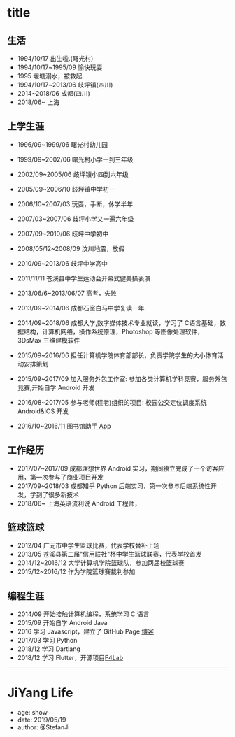 # title

## 生活

* 1994/10/17 出生啦.(曙光村)
* 1994/10/17~1995/09 愉快玩耍
* 1995 堰塘溺水，被救起
* 1994/10/17~2013/06 歧坪镇(四川)
* 2014~2018/06 成都(四川)
* 2018/06~ 上海

## 上学生涯

* 1996/09~1999/06 曙光村幼儿园

* 1999/09~2002/06 曙光村小学一到三年级
* 2002/09~2005/06 歧坪镇小四到六年级
* 2005/09~2006/10 歧坪镇中学初一
* 2006/10~2007/03 玩耍，手断，休学半年
* 2007/03~2007/06 歧坪小学又一遍六年级
* 2007/09~2010/06 歧坪中学初中
* 2008/05/12~2008/09 汶川地震，放假
* 2010/09~2013/06 歧坪中学高中
* 2011/11/11 苍溪县中学生运动会开幕式健美操表演
* 2013/06/6~2013/06/07 高考，失败
* 2013/09~2014/06 成都石室白马中学复读一年
* 2014/09~2018/06 成都大学,数字媒体技术专业就读，学习了 C语言基础，数据结构，计算机网络，操作系统原理，Photoshop 等图像处理软件， 3DsMax 三维建模软件
* 2015/09~2016/06 担任计算机学院体育部部长，负责学院学生的大小体育活动安排策划
* 2015/09~2017/09 加入服务外包工作室: 参加各类计算机学科竞赛，服务外包竞赛,开始自学 Android 开发
* 2016/08~2017/05 参与老师(程老)组织的项目: 校园公交定位调度系统 Android&IOS 开发
* 2016/10~2016/11 [图书馆助手 App](https://stefanji.github.io/cdu-kits)

## 工作经历

* 2017/07~2017/09 成都理想世界 Android 实习，期间独立完成了一个访客应用，第一次参与了商业项目开发
* 2017/09~2018/03 成都知乎 Python 后端实习，第一次参与后端系统性开发，学到了很多新技术
* 2018/06~ 上海英语流利说 Android 工程师，

## 篮球篮球

* 2012/04 广元市中学生篮球比赛，代表学校替补上场 
* 2013/05 苍溪县第二届"信用联社"杯中学生篮球联赛，代表学校首发
* 2014/12~2016/12 大学计算机学院篮球队，参加两届校篮球赛
* 2015/12~2016/12 作为学院篮球赛裁判参加

## 编程生涯

* 2014/09 开始接触计算机编程，系统学习 C 语言
* 2015/09 开始自学 Android Java
* 2016 学习 Javascript，建立了 GitHub Page [博客](https://stefanji.github.io)
* 2017/03 学习 Python
* 2018/12 学习 Dartlang
* 2018/12 学习 Flutter，开源项目[F4Lab](https://github.com/stefanJi/Flutter4GitLab)

----

# JiYang Life

- age: show
- date: 2019/05/19
- author: @StefanJi
